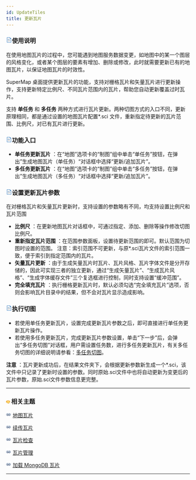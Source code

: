 ```yaml
---
id: UpdateTiles
title: 更新瓦片
---
```

### ![](../img/read.gif)使用说明

在使用地图瓦片的过程中，您可能遇到地图服务数据变更，如地图中的某一个图层的风格变化，或者某个图层的要素有增加、删除或修改，此时就需要更新已有的地图瓦片，以保证地图瓦片的时效性。

SuperMap 桌面提供更新瓦片的功能，支持对栅格瓦片和矢量瓦片进行更新操作，支持更新特定比例尺、不同瓦片范围内的瓦片，帮助您自动更新覆盖过时瓦片。

支持 **单任务** 和 **多任务** 两种方式进行瓦片更新。两种切图方式的入口不同，更新原理相同，都是通过设置的地图瓦片配置*.sci
文件，重新指定待更新的瓦片范围、比例尺，对已有瓦片进行更新。

### ![](../img/read.gif)功能入口

  * **单任务更新瓦片** ：在“地图”选项卡的“制图”组中单击“单任务”按钮，在弹出”生成地图瓦片（单任务）“对话框中选择“更新/追加瓦片”。
  * **多任务更新瓦片** ：在“地图”选项卡的“制图”组中单击“多任务”按钮，在弹出”生成地图瓦片（多任务）“对话框中选择“更新/追加瓦片”。

### ![](../img/read.gif)设置更新瓦片参数

在对栅格瓦片和矢量瓦片更新时，支持设置的参数略有不同，均支持设置比例尺和瓦片范围

  * **比例尺** ：在更新地图瓦片对话框中，可通过指定、添加、删除等操作修改切图比例尺。
  * **重新指定瓦片范围** ：在范围参数面板，设置待更新范围的即可。默认范围为切图时设置的范围。 注意：索引范围不可更新，与原*.sci瓦片文件的索引范围一致，便于索引到指定范围内的瓦片。
  * **矢量瓦片更新** ：由于生成矢量瓦片时瓦片、瓦片风格、瓦片字体文件是分开存储的，因此可实现三者的独立更新，通过“生成矢量瓦片”、“生成瓦片风格”、“生成字体缓存文件”三个复选框进行控制，同时支持设置“缓冲范围”。
  * **完全填充瓦片** ：执行栅格更新瓦片时，默认必须勾选“完全填充瓦片”选项，否则会影响瓦片目录中的结果，但不会对瓦片显示造成影响。

### ![](../img/read.gif)执行切图

  * 若使用单任务更新瓦片，设置完成更新瓦片参数之后，即可直接进行单任务更新瓦片操作。
  * 若使用多任务更新瓦片，完成更新瓦片参数设置，单击“下一步”后，会弹出“多任务切图”对话框，用户需设置任务数，进行多任务更新瓦片，有关多任务切图的详细说明请参看：[多任务切图](MultiTaskStep.html)。

**注意**
：瓦片更新成功后，在结果文件夹下，会根据更新参数新生成一个*.sci，该文件中只记录了更新时设置的参数。同时原始.sci文件中也将自动更新为变更后的瓦片参数，原始.sci文件参数信息更完整。

  

* * *

### ![](../img/seealso.png)相关主题

![](../img/smalltitle.png)  [地图瓦片](MapTiles.html)

![](../img/smalltitle.png)  [续传瓦片](RecoverTiles.html)

![](../img/smalltitle.png)  [瓦片检查](CheckTlies.html)

![](../img/smalltitle.png)  [瓦片管理](MongoDBTilesManger.html)

![](../img/smalltitle.png)  [加载 MongoDB 瓦片](AddMongoDBTiles.html)

[](http://www.supermap.com)  
  
---

